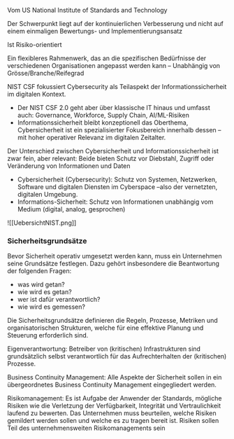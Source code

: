 Vom US National Institute of Standards and Technology

Der Schwerpunkt liegt auf der kontinuierlichen Verbesserung und nicht auf einem einmaligen Bewertungs- und Implementierungsansatz

Ist Risiko-orientiert

Ein flexibleres Rahmenwerk, das an die spezifischen Bedürfnisse der verschiedenen Organisationen angepasst werden kann – Unabhängig von Grösse/Branche/Reifegrad

NIST CSF fokussiert Cybersecurity als Teilaspekt der Informationssicherheit im digitalen Kontext.
* Der NIST CSF 2.0 geht aber über klassische IT hinaus und umfasst auch: Governance, Workforce, Supply Chain, AI/ML-Risiken
* Informationssicherheit bleibt konzeptionell das Oberthema, Cybersicherheit ist ein spezialisierter Fokusbereich innerhalb dessen – mit hoher operativer Relevanz im digitalen Zeitalter.

Der Unterschied zwischen Cybersicherheit und Informationssicherheit ist zwar fein, aber relevant: Beide bieten Schutz vor Diebstahl, Zugriff oder Veränderung von Informationen und Daten
* Cybersicherheit (Cybersecurity): Schutz von Systemen, Netzwerken, Software und digitalen Diensten im Cyberspace –also der vernetzten, digitalen Umgebung.
* Informations-Sicherheit: Schutz von Informationen unabhängig vom Medium (digital, analog, gesprochen)

![[UebersichtNIST.png]]

### Sicherheitsgrundsätze

Bevor Sicherheit operativ umgesetzt werden kann, muss ein Unternehmen seine Grundsätze festlegen. Dazu gehört insbesondere die Beantwortung der folgenden Fragen:
* was wird getan?
* wie wird es getan?
* wer ist dafür verantwortlich?
* wie wird es gemessen?

Die Sicherheitsgrundsätze definieren die Regeln, Prozesse, Metriken und organisatorischen Strukturen, welche für eine effektive Planung und Steuerung erforderlich sind.

Eigenverantwortung: Betreiber von (kritischen) Infrastrukturen sind grundsätzlich selbst verantwortlich für das Aufrechterhalten der (kritischen) Prozesse.

Business Continuity Management: Alle Aspekte der Sicherheit sollen in ein übergeordnetes Business Continuity Management eingegliedert werden.

Risikomanagement: Es ist Aufgabe der Anwender der Standards, mögliche Risiken wie die Verletzung der Verfügbarkeit, Integrität und Vertraulichkeit laufend zu bewerten. Das Unternehmen muss beurteilen, welche Risiken gemildert werden sollen und welche es zu tragen bereit ist. Risiken sollen Teil des unternehmensweiten Risikomanagements sein